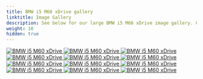 ```yaml
---
title: BMW i5 M60 xDrive gallery
linktitle: Image Gallery
description: See below for our large BMW i5 M60 xDrive image gallery. Click pictures for high-resolution versions.
weight: 10
hidden: true
---
```

<!-- markdownlint-disable MD033 -->
<object type="image/svg+xml" data="../modelnavigation.svg"></object>
<div class="pswp-gallery pswp-gallery--single-column" id="my-gallery">
<a href="https://media.evkx.net/multimedia/models/bmw/i5/i5_m60_xdrive/charging_1.jpg"
data-pswp-src="https://media.evkx.net/multimedia/models/bmw/i5/i5_m60_xdrive/charging_1.jpg"
data-pswp-width="3000"
data-pswp-height="3000" 
target="_blank">
<img src="https://media.evkx.net/multimedia/models/bmw/i5/i5_m60_xdrive/charging_1_st.jpg" alt="BMW i5 M60 xDrive" />
</a>
<a href="https://media.evkx.net/multimedia/models/bmw/i5/i5_m60_xdrive/exterior_1.jpg"
data-pswp-src="https://media.evkx.net/multimedia/models/bmw/i5/i5_m60_xdrive/exterior_1.jpg"
data-pswp-width="3000"
data-pswp-height="1999" 
target="_blank">
<img src="https://media.evkx.net/multimedia/models/bmw/i5/i5_m60_xdrive/exterior_1_st.jpg" alt="BMW i5 M60 xDrive" />
</a>
<a href="https://media.evkx.net/multimedia/models/bmw/i5/i5_m60_xdrive/frontseats_1.jpg"
data-pswp-src="https://media.evkx.net/multimedia/models/bmw/i5/i5_m60_xdrive/frontseats_1.jpg"
data-pswp-width="3000"
data-pswp-height="2000" 
target="_blank">
<img src="https://media.evkx.net/multimedia/models/bmw/i5/i5_m60_xdrive/frontseats_1_st.jpg" alt="BMW i5 M60 xDrive" />
</a>
<a href="https://media.evkx.net/multimedia/models/bmw/i5/i5_m60_xdrive/headlights_1.jpg"
data-pswp-src="https://media.evkx.net/multimedia/models/bmw/i5/i5_m60_xdrive/headlights_1.jpg"
data-pswp-width="3000"
data-pswp-height="2000" 
target="_blank">
<img src="https://media.evkx.net/multimedia/models/bmw/i5/i5_m60_xdrive/headlights_1_st.jpg" alt="BMW i5 M60 xDrive" />
</a>
<a href="https://media.evkx.net/multimedia/models/bmw/i5/i5_m60_xdrive/interior_1.jpg"
data-pswp-src="https://media.evkx.net/multimedia/models/bmw/i5/i5_m60_xdrive/interior_1.jpg"
data-pswp-width="3000"
data-pswp-height="2000" 
target="_blank">
<img src="https://media.evkx.net/multimedia/models/bmw/i5/i5_m60_xdrive/interior_1_st.jpg" alt="BMW i5 M60 xDrive" />
</a>
<a href="https://media.evkx.net/multimedia/models/bmw/i5/i5_m60_xdrive/main_1.jpg"
data-pswp-src="https://media.evkx.net/multimedia/models/bmw/i5/i5_m60_xdrive/main_1.jpg"
data-pswp-width="3000"
data-pswp-height="2250" 
target="_blank">
<img src="https://media.evkx.net/multimedia/models/bmw/i5/i5_m60_xdrive/main_1_st.jpg" alt="BMW i5 M60 xDrive" />
</a>
<a href="https://media.evkx.net/multimedia/models/bmw/i5/i5_m60_xdrive/panoramicroof_1.jpg"
data-pswp-src="https://media.evkx.net/multimedia/models/bmw/i5/i5_m60_xdrive/panoramicroof_1.jpg"
data-pswp-width="3000"
data-pswp-height="2000" 
target="_blank">
<img src="https://media.evkx.net/multimedia/models/bmw/i5/i5_m60_xdrive/panoramicroof_1_st.jpg" alt="BMW i5 M60 xDrive" />
</a>
<a href="https://media.evkx.net/multimedia/models/bmw/i5/i5_m60_xdrive/rearseatentertainment_1.jpg"
data-pswp-src="https://media.evkx.net/multimedia/models/bmw/i5/i5_m60_xdrive/rearseatentertainment_1.jpg"
data-pswp-width="3000"
data-pswp-height="1999" 
target="_blank">
<img src="https://media.evkx.net/multimedia/models/bmw/i5/i5_m60_xdrive/rearseatentertainment_1_st.jpg" alt="BMW i5 M60 xDrive" />
</a>
<a href="https://media.evkx.net/multimedia/models/bmw/i5/i5_m60_xdrive/screens_1.jpg"
data-pswp-src="https://media.evkx.net/multimedia/models/bmw/i5/i5_m60_xdrive/screens_1.jpg"
data-pswp-width="3000"
data-pswp-height="1999" 
target="_blank">
<img src="https://media.evkx.net/multimedia/models/bmw/i5/i5_m60_xdrive/screens_1_st.jpg" alt="BMW i5 M60 xDrive" />
</a>
<a href="https://media.evkx.net/multimedia/models/bmw/i5/i5_m60_xdrive/screens_2.jpg"
data-pswp-src="https://media.evkx.net/multimedia/models/bmw/i5/i5_m60_xdrive/screens_2.jpg"
data-pswp-width="3000"
data-pswp-height="2000" 
target="_blank">
<img src="https://media.evkx.net/multimedia/models/bmw/i5/i5_m60_xdrive/screens_2_st.jpg" alt="BMW i5 M60 xDrive" />
</a>
<a href="https://media.evkx.net/multimedia/models/bmw/i5/i5_m60_xdrive/secondrowseats_1.jpg"
data-pswp-src="https://media.evkx.net/multimedia/models/bmw/i5/i5_m60_xdrive/secondrowseats_1.jpg"
data-pswp-width="3000"
data-pswp-height="2000" 
target="_blank">
<img src="https://media.evkx.net/multimedia/models/bmw/i5/i5_m60_xdrive/secondrowseats_1_st.jpg" alt="BMW i5 M60 xDrive" />
</a>
<a href="https://media.evkx.net/multimedia/models/bmw/i5/i5_m60_xdrive/trunk_1.jpg"
data-pswp-src="https://media.evkx.net/multimedia/models/bmw/i5/i5_m60_xdrive/trunk_1.jpg"
data-pswp-width="3000"
data-pswp-height="2000" 
target="_blank">
<img src="https://media.evkx.net/multimedia/models/bmw/i5/i5_m60_xdrive/trunk_1_st.jpg" alt="BMW i5 M60 xDrive" />
</a>
</div>
<script type="module">
  import PhotoSwipeLightbox from '/js/photoswipe-lightbox.esm.js';
    const lightbox = new PhotoSwipeLightbox({
       gallery: '#my-gallery',
        children: 'a',
        pswpModule: () => import('/js/photoswipe.esm.js')
    });
lightbox.init();
</script>
